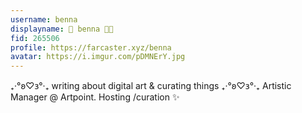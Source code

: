 ```yaml
---
username: benna
displayname: 🎀 benna 🎀🎩
fid: 265506
profile: https://farcaster.xyz/benna
avatar: https://i.imgur.com/pDMNErY.jpg
---
```


₊‧°𐐪♡𐑂°‧₊ writing about digital art & curating things
₊‧°𐐪♡𐑂°‧₊ Artistic Manager @ Artpoint.
Hosting /curation ✨
